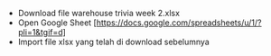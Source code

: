 - Download file warehouse trivia week 2.xlsx
- Open Google Sheet [https://docs.google.com/spreadsheets/u/1/?pli=1&tgif=d] 
- Import file xlsx yang telah di download sebelumnya
